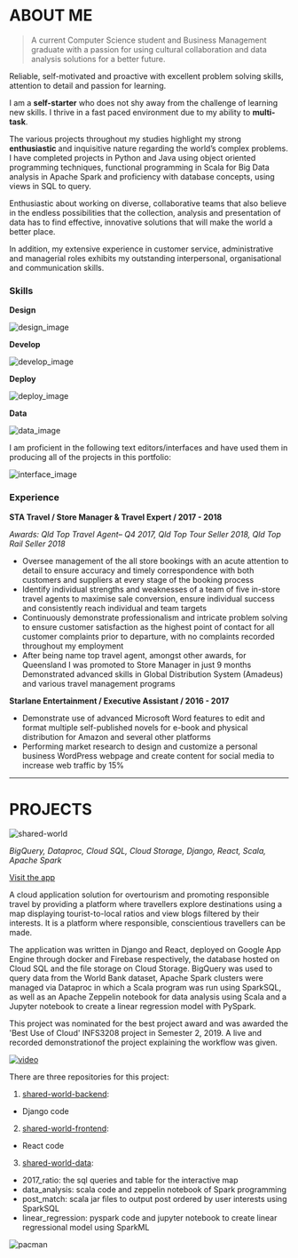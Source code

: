 # **ABOUT ME**

>A current Computer Science student and Business Management graduate with a passion for using cultural collaboration and data analysis solutions for a better future.

Reliable, self-motivated and proactive with excellent problem solving skills, attention to detail and passion for learning. 

I am a **self-starter** who does not shy away from the challenge of learning new skills. I thrive in a fast paced environment due to my ability to **multi-task**.

The various projects throughout my studies highlight my strong **enthusiastic** and inquisitive nature regarding the world’s complex problems. I have completed projects in Python and Java using object oriented programming techniques, functional programming  in Scala for Big Data analysis in Apache Spark and proficiency with database concepts, using views in SQL to query. 


Enthusiastic about working on diverse, collaborative teams that also believe in the endless possibilities that the collection, analysis and presentation of data has to find effective, innovative solutions that will make the world a better place. 

In addition, my extensive experience in customer service, administrative and managerial roles exhibits my outstanding interpersonal, organisational and communication skills. 

### Skills

**Design**

![design_image](https://user-images.githubusercontent.com/19520346/69113956-4b3d3800-0ad0-11ea-88ac-f860dc879ecb.PNG)

**Develop**

![develop_image](https://user-images.githubusercontent.com/19520346/69113968-4e382880-0ad0-11ea-9e95-43dec173f05a.PNG)

**Deploy**

![deploy_image](https://user-images.githubusercontent.com/19520346/69113922-45475700-0ad0-11ea-8edc-0628177b5c60.PNG)

**Data**

![data_image](https://user-images.githubusercontent.com/19520346/69113940-48424780-0ad0-11ea-9fa9-f41d4cb9c151.PNG)

I am proficient in the following text editors/interfaces and have used them in producing all of the projects in this portfolio:

![interface_image](https://user-images.githubusercontent.com/19520346/69114124-6c9e2400-0ad0-11ea-8d4c-a5bb62cad70c.PNG)

### Experience

**STA Travel / Store Manager & Travel Expert / 2017 - 2018**

_Awards: Qld Top Travel Agent– Q4 2017, Qld Top Tour Seller 2018, Qld Top Rail Seller 2018_

- Oversee management of the all store bookings with an acute attention to detail to ensure accuracy and timely correspondence with both customers and suppliers at every stage of the booking process
- Identify individual strengths and weaknesses of a team of five in-store travel agents to maximise sale conversion, ensure individual success and consistently reach individual and team targets
- Continuously demonstrate professionalism and intricate problem solving to ensure customer satisfaction as the highest point of contact for all customer complaints prior to departure, with no complaints recorded throughout my employment
- After being name top travel agent, amongst other awards, for Queensland I was promoted to Store Manager in just 9 months
Demonstrated advanced skills in Global Distribution System (Amadeus) and various travel management programs

**Starlane Entertainment / Executive Assistant / 2016 - 2017**
- Demonstrate use of advanced Microsoft Word features to edit and format multiple self-published novels for e-book and physical distribution for Amazon and several other platforms
- Performing market research  to design and customize a personal business WordPress webpage and create content for social media to increase web traffic by 15%


_____________________________________________________________________________________________________________________________________

# **PROJECTS**

![shared-world](https://user-images.githubusercontent.com/19520346/69022953-bf140d80-0a08-11ea-8eea-a9f8cc8af96b.png)

_BigQuery, Dataproc, Cloud SQL, Cloud Storage, Django, React, Scala, Apache Spark_

[Visit the app](https://shared-world.web.app)

A cloud application solution for overtourism and promoting responsible travel by providing a platform where travellers explore destinations using a map displaying tourist-to-local ratios and view blogs filtered by their interests. It is a platform where responsible, conscientious travellers can be made. 

The application was written in Django and React, deployed on Google App Engine through docker and Firebase respectively, the database hosted on Cloud SQL and the file storage on Cloud Storage. BigQuery was used to query data from the World Bank dataset, Apache Spark clusters were managed via Dataproc in which a Scala program was run using SparkSQL, as well as an Apache Zeppelin notebook for data analysis using Scala and a Jupyter notebook to create a linear regression model with PySpark. 

This project was nominated for the best project award and was awarded the 'Best Use of Cloud' INFS3208 project in Semester 2, 2019. A live and recorded demonstrationof the project explaining the workflow was given. 

[![video](https://user-images.githubusercontent.com/19520346/69110565-e4ffe780-0ac6-11ea-9157-dd93aaff754a.png)](https://www.youtube.com/watch?v=C7-FDgk8Jqk)

There are three repositories for this project:
1. [shared-world-backend](https://teanlouise.github.io/shared-world-backend/): 
- Django code 
2. [shared-world-frontend](https://teanlouise.github.io/shared-world-frontend/):
- React code
3. [shared-world-data](https://teanlouise.github.io/shared-world-data/):
- 2017_ratio: the sql queries and table for the interactive map
- data_analysis: scala code and zeppelin notebook of Spark programming
- post_match: scala jar files to output post ordered by user interests using SparkSQL
- linear_regression: pyspark code and jupyter notebook to create linear regressional model using SparkML




![pacman](https://user-images.githubusercontent.com/19520346/69026999-f68ab600-0a18-11ea-9135-9c7379dafcb4.PNG)



